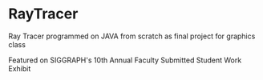 # RayTracer
Ray Tracer programmed on JAVA from scratch as final project for graphics class

Featured on SIGGRAPH's 10th Annual Faculty Submitted Student Work Exhibit

